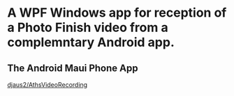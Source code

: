 # A WPF Windows app for reception of a Photo Finish video from a complemntary Android app.

## The Android Maui Phone App

[djaus2/AthsVideoRecording](https://github.com/djaus2/AthsVideoRecording)
